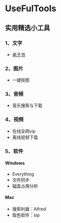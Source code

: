 # UseFulTools
## 实用精选小工具

### 1、文字
- [电子书](https://github.com/guoshijie/UseFulTools/blob/main/01-txt/%E7%94%B5%E5%AD%90%E4%B9%A6.md)

### 2、图片
- 一键抠图


### 3、音频
- 音乐搜索与下载

### 4、视频
- 在线全网vip
- 离线视频下载

### 5、软件
#### Windows
- Everything
- 文件同步
- 磁盘占用分析

#### Mac
- 搜索利器：Alfred
- 取色软件：sip
